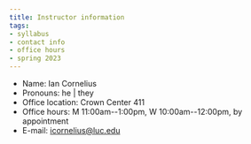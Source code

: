 ```yaml
---
title: Instructor information
tags:
- syllabus
- contact info
- office hours
- spring 2023
---
```

- Name: Ian Cornelius
- Pronouns: he | they
- Office location: Crown Center 411
- Office hours: M 11:00am--1:00pm, W 10:00am--12:00pm, by appointment
- E-mail: <icornelius@luc.edu>
